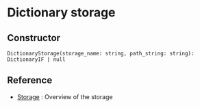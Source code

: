 # Dictionary storage

## Constructor
````
DictionaryStorage(storage_name: string, path_string: string): DictionaryIF | null
````

## Reference
* [Storage](https://github.com/steelwheels/KiwiScript/blob/master/KiwiLibrary/Document/Function/Thread.md) : Overview of the storage

